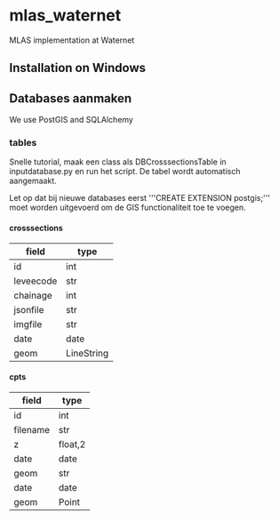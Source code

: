 # mlas_waternet
MLAS implementation at Waternet

## Installation on Windows

## Databases aanmaken

We use PostGIS and SQLAlchemy

### tables

Snelle tutorial, maak een class als DBCrosssectionsTable in inputdatabase.py en run het script. De tabel wordt automatisch aangemaakt.

Let op dat bij nieuwe databases eerst '''CREATE EXTENSION postgis;''' moet worden uitgevoerd om de GIS functionaliteit toe te voegen.

#### crosssections

field | type
--- | --- 
id | int
leveecode | str
chainage | int
jsonfile | str
imgfile | str
date | date
geom | LineString 

#### cpts

field | type
--- | --- 
id | int
filename | str
z | float,2
date | date
geom | str
date | date
geom | Point 

